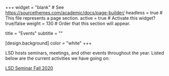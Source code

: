 +++
widget = "blank"  # See https://sourcethemes.com/academic/docs/page-builder/
headless = true  # This file represents a page section.
active = true  # Activate this widget? true/false
weight = 130  # Order that this section will appear.

title = "Events"
subtitle = ""

[design.background]
color = "white"
+++

LSD hosts seminars, meetings, and other events throughout the year. Listed below are the current activities we have going on: 

[LSD Seminar Fall 2020](seminar)